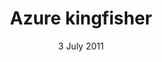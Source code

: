 ---
title: Azure kingfisher
creator: J.J. Harrison
licence: CC BY 3.0
image-url: https://upload.wikimedia.org/wikipedia/commons/7/72/Alcedo_azurea_-_Julatten.jpg
date: 3 July 2011
layout: exhibit
---
